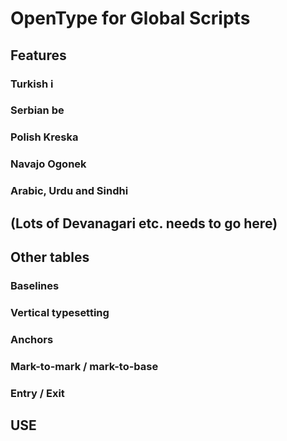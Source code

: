OpenType for Global Scripts
===========================

## Features
### Turkish i
### Serbian be
### Polish Kreska
### Navajo Ogonek
### Arabic, Urdu and Sindhi
## (Lots of Devanagari etc. needs to go here)
## Other tables
### Baselines
### Vertical typesetting
### Anchors
### Mark-to-mark / mark-to-base
### Entry / Exit
## USE
